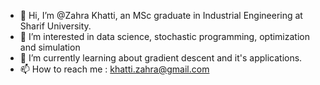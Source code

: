 - 👋 Hi, I’m @Zahra Khatti, an MSc graduate in Industrial Engineering at Sharif University.
- 👀 I’m interested in data science, stochastic programming, optimization and simulation
- 🌱 I’m currently learning about gradient descent and it's applications.
- 📫 How to reach me : khatti.zahra@gmail.com

<!---
Zahrakh1996/Zahrakh1996 is a ✨ special ✨ repository because its `README.md` (this file) appears on your GitHub profile.
You can click the Preview link to take a look at your changes.
--->
